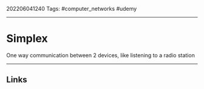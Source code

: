 202206041240
Tags: #computer_networks #udemy

---

# Simplex
One way communication between 2 devices, like listening to a radio station

---
## Links